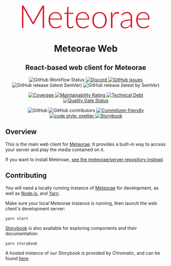 <div align="center">
<img alt="Meteorae logo" src="https://github.com/meteorae/meta/raw/master/assets/logo-raster.png">
<h1>Meteorae Web</h1>
<h2>React-based web client for Meteorae</h2>
</div>

<p align="center">
    <img alt="GitHub Workflow Status" src="https://img.shields.io/github/workflow/status/meteorae/web/main">
    <a href="">
        <img alt="Discord" src="https://img.shields.io/discord/935381762362712084">
    </a>
    <a href="https://github.com/meteorae/web/issues">
        <img alt="GitHub issues" src="https://img.shields.io/github/issues/meteorae/web">
    </a>
    <img alt="GitHub release (latest SemVer)" src="https://img.shields.io/github/v/release/meteorae/web">
    <img alt="GitHub release (latest by SemVer)" src="https://img.shields.io/github/downloads/meteorae/web/latest/total">
</p>
<p align="center">
    <a href="https://sonarcloud.io/summary/new_code?id=meteorae_web">
        <img alt="Coverage" src="https://sonarcloud.io/api/project_badges/measure?project=meteorae_web&metric=coverage">
    </a>
    <a href="https://sonarcloud.io/summary/new_code?id=meteorae_web">
        <img alt="Maintainability Rating" src="https://sonarcloud.io/api/project_badges/measure?project=meteorae_web&metric=sqale_rating">
    </a>
    <a href="https://sonarcloud.io/summary/new_code?id=meteorae_web">
        <img alt="Technical Debt" src="https://sonarcloud.io/api/project_badges/measure?project=meteorae_web&metric=sqale_index">
    </a>
    <a href="https://sonarcloud.io/summary/new_code?id=meteorae_web">
        <img alt="Quality Gate Status" src="https://sonarcloud.io/api/project_badges/measure?project=meteorae_web&metric=alert_status">
    </a>
</p>
<p align="center">
    <img alt="GitHub" src="https://img.shields.io/github/license/meteorae/web">
    <img alt="GitHub contributors" src="https://img.shields.io/github/contributors-anon/meteorae/web">
    <a href="http://commitizen.github.io/cz-cli">
        <img alt="Commitizen friendly" src="https://img.shields.io/badge/commitizen-friendly-brightgreen.svg">
    </a>
    <a href="https://github.com/prettier/prettier">
        <img alt="code style: prettier" src="https://img.shields.io/badge/code_style-prettier-ff69b4.svg?style=flat-square">
    </a>
    <a href="https://master--61ef3d85cf1d30003a502bef.chromatic.com">
        <img alt="Storybook" src="https://cdn.jsdelivr.net/gh/storybookjs/brand@main/badge/badge-storybook.svg">
    </a>
</p>

## Overview

This is the main web client for [Meteorae](https://github.com/meteorae/server). It provides a built-in way to access your server and play the media contained on it.

If you want to install Meteroae, [see the meteorae/server repository instead](https://github.com/meteorae/server).

## Contributing

You will need a locally running instance of [Meteorae](https://github.com/meteorae/server) for development, as well as [Node.js](https://nodejs.org/en/), and [Yarn](https://classic.yarnpkg.com/en/docs/install).

Make sure your local Meteorae instance is running, then launch the web client's development server:

```shell
yarn start
```

[Storybook](https://storybook.js.org/) is also available for exploring components and their documentation:

```shell
yarn storybook
```

A hosted instance of our Storybook is provided by Chromatic, and can be found [here](https://master--61ef3d85cf1d30003a502bef.chromatic.com).
